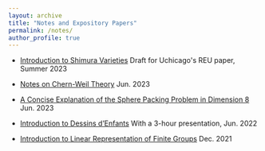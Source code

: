 ```yaml
---
layout: archive
title: "Notes and Expository Papers"
permalink: /notes/
author_profile: true
---
```


+ [Introduction to Shimura Varieties](../assets/REU_paper_Hang_Chen(draft).pdf)
  Draft for Uchicago's REU paper, Summer 2023

+ [Notes on Chern-Weil Theory](../assets/Notes_on_Chern_Weil_Theory.pdf)
  Jun. 2023

+ [A Concise Explanation of the Sphere Packing Problem in Dimension 8](../assets/A_Concise_Explanation_of_the_Sphere_Packing_Problem_in_Dimension_8.pdf)
  Jun. 2023

+ [Introduction to Dessins d’Enfants](../assets/Intro_to_dessins.pdf)
  With a 3-hour presentation, Jun. 2022

+ [Introduction to Linear Representation of Finite Groups](../assets/Introduction_to_Representation_Theory_of_Finite_Groups.pdf)
  Dec. 2021
  

